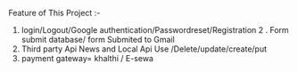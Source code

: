 Feature of This Project :-
1. login/Logout/Google authentication/Passwordreset/Registration
2 . Form submit database/ form Submited to Gmail
3. Third party Api News and Local Api Use /Delete/update/create/put
4. payment gateway= khalthi / E-sewa
